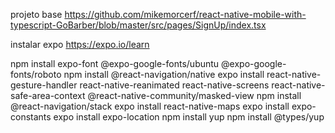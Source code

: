 projeto base
https://github.com/mikemorcerf/react-native-mobile-with-typescript-GoBarber/blob/master/src/pages/SignUp/index.tsx

instalar expo
https://expo.io/learn

npm install expo-font @expo-google-fonts/ubuntu @expo-google-fonts/roboto
npm install @react-navigation/native
expo install react-native-gesture-handler react-native-reanimated react-native-screens react-native-safe-area-context @react-native-community/masked-view
npm install @react-navigation/stack
expo install react-native-maps
expo install expo-constants
expo install expo-location
npm install yup
npm install @types/yup
